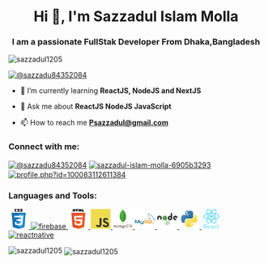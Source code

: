 <h1 align="center">Hi 👋, I'm Sazzadul Islam Molla</h1>
<h3 align="center">I am a passionate FullStak Developer From Dhaka,Bangladesh</h3>

<p align="left"> <img src="https://komarev.com/ghpvc/?username=sazzadul1205&label=Profile%20views&color=0e75b6&style=flat" alt="sazzadul1205" /> </p>

<p align="left"> <a href="https://twitter.com/@sazzadu84352084" target="blank"><img src="https://img.shields.io/twitter/follow/@sazzadu84352084?logo=twitter&style=for-the-badge" alt="@sazzadu84352084" /></a> </p>

- 🌱 I’m currently learning **ReactJS, NodeJS and NextJS**

- 💬 Ask me about **ReactJS NodeJS JavaScript**

- 📫 How to reach me **Psazzadul@gmail.com**

<h3 align="left">Connect with me:</h3>
<p align="left">
<a href="https://twitter.com/@sazzadu84352084" target="blank"><img align="center" src="https://raw.githubusercontent.com/rahuldkjain/github-profile-readme-generator/master/src/images/icons/Social/twitter.svg" alt="@sazzadu84352084" height="30" width="40" /></a>
<a href="https://linkedin.com/in/sazzadul-islam-molla-6905b3293" target="blank"><img align="center" src="https://raw.githubusercontent.com/rahuldkjain/github-profile-readme-generator/master/src/images/icons/Social/linked-in-alt.svg" alt="sazzadul-islam-molla-6905b3293" height="30" width="40" /></a>
<a href="https://fb.com/profile.php?id=100083112611384" target="blank"><img align="center" src="https://raw.githubusercontent.com/rahuldkjain/github-profile-readme-generator/master/src/images/icons/Social/facebook.svg" alt="profile.php?id=100083112611384" height="30" width="40" /></a>
</p>

<h3 align="left">Languages and Tools:</h3>
<p align="left"> <a href="https://www.w3schools.com/css/" target="_blank" rel="noreferrer"> <img src="https://raw.githubusercontent.com/devicons/devicon/master/icons/css3/css3-original-wordmark.svg" alt="css3" width="40" height="40"/> </a> <a href="https://firebase.google.com/" target="_blank" rel="noreferrer"> <img src="https://www.vectorlogo.zone/logos/firebase/firebase-icon.svg" alt="firebase" width="40" height="40"/> </a> <a href="https://www.w3.org/html/" target="_blank" rel="noreferrer"> <img src="https://raw.githubusercontent.com/devicons/devicon/master/icons/html5/html5-original-wordmark.svg" alt="html5" width="40" height="40"/> </a> <a href="https://developer.mozilla.org/en-US/docs/Web/JavaScript" target="_blank" rel="noreferrer"> <img src="https://raw.githubusercontent.com/devicons/devicon/master/icons/javascript/javascript-original.svg" alt="javascript" width="40" height="40"/> </a> <a href="https://www.mongodb.com/" target="_blank" rel="noreferrer"> <img src="https://raw.githubusercontent.com/devicons/devicon/master/icons/mongodb/mongodb-original-wordmark.svg" alt="mongodb" width="40" height="40"/> </a> <a href="https://www.mysql.com/" target="_blank" rel="noreferrer"> <img src="https://raw.githubusercontent.com/devicons/devicon/master/icons/mysql/mysql-original-wordmark.svg" alt="mysql" width="40" height="40"/> </a> <a href="https://nodejs.org" target="_blank" rel="noreferrer"> <img src="https://raw.githubusercontent.com/devicons/devicon/master/icons/nodejs/nodejs-original-wordmark.svg" alt="nodejs" width="40" height="40"/> </a> <a href="https://www.python.org" target="_blank" rel="noreferrer"> <img src="https://raw.githubusercontent.com/devicons/devicon/master/icons/python/python-original.svg" alt="python" width="40" height="40"/> </a> <a href="https://reactjs.org/" target="_blank" rel="noreferrer"> <img src="https://raw.githubusercontent.com/devicons/devicon/master/icons/react/react-original-wordmark.svg" alt="react" width="40" height="40"/> </a> <a href="https://reactnative.dev/" target="_blank" rel="noreferrer"> <img src="https://reactnative.dev/img/header_logo.svg" alt="reactnative" width="40" height="40"/> </a> </p>

<p><img align="left" src="https://github-readme-stats.vercel.app/api/top-langs?username=sazzadul1205&show_icons=true&locale=en&layout=compact" alt="sazzadul1205" /></p>

<p>&nbsp;<img align="center" src="https://github-readme-stats.vercel.app/api?username=sazzadul1205&show_icons=true&locale=en" alt="sazzadul1205" /></p>
